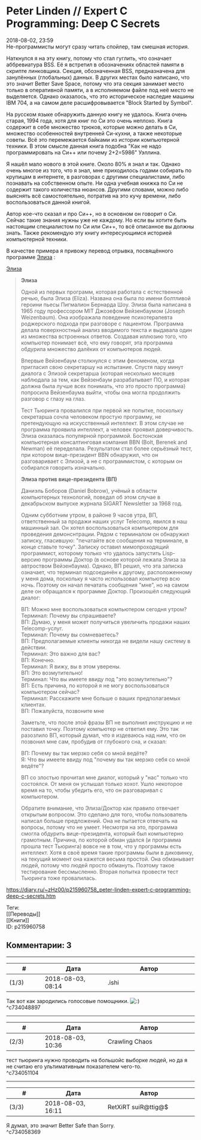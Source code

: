 Peter Linden // Expert C Programming: Deep C Secrets
====================================================

  
2018-08-02, 23:59  
 Не-программисты могут сразу читать спойлер, там смешная история.   
   
 Наткнулся я на эту книгу, потому что стал гуглить, что означает аббревиатура BSS. Её я встретил в обозначениях областей памяти в скрипте линковщика. Секция, обозначенная BSS, предназначена для занулённых (глобальных) данных. В других местах было написано, что это значит Better Save Space, потому что эта секция занимает место только в оперативной памяти, а в исполняемом файле под неё место не выделяется. Однако оказалось, что это историческое наследие машины IBM 704, а на самом деле расшифровывается "Block Started by Symbol".   
   
 На русском языке обнаружить данную книгу не удалось. Книга очень старая, 1994 года, хотя для книг по Си это очень неплохо. Книга содержит в себе множество трюков, которые можно делать в Си, множество особенностей внутренней Си-кухни, а также некоторые советы. Всё это перемежается байками из истории компьютерной техники. В этом смысле данная книга подобна "Как не надо программировать на Си++ или почему 2+2=5986" Уэллина.   
   
 Я нашёл мало нового в этой книге. Около 80% я знал и так. Однако очень многое из того, что я знал, мне приходилось годами собирать по крупицам в интернете, в разговорах с другими специалистами, либо познавать на собственном опыте. Ни одна учебная книжка по Си не содержит такого количества нюансов. Другими словами, можно либо выяснять всё самостоятельно, потратив на это кучу времени, либо воспользоваться данной книгой.   
   
 Автор кое-что сказал и про Си++, но в основном он говорит о Си. Сейчас такие знания нужны уже не каждому. Но если вы хотите быть настоящим специалистом по Си или Си++, то всё описанное вы должны знать. Также рекомендую эту книгу интересующимся историей компьютерной техники.   
   
 В качестве примера я привожу перевод отрывка, посвящённого программе  [Элиза](https://ru.wikipedia.org/wiki/%D0%AD%D0%BB%D0%B8%D0%B7%D0%B0_%28%D0%BF%D1%80%D0%BE%D0%B3%D1%80%D0%B0%D0%BC%D0%BC%D0%B0%29)  :   
   
  [Элиза](https://zHz00.diary.ru/p215960758.htm?index=1#linkmore215960758m1)    
>   **Элиза**    
>    
>  Одной из первых программ, которая работала с естественной речью, была Элиза (Eliza). Названа она была по имени болтливой героини пьесы Пигмалион Бернарда Шоу. Элиза была написана в 1965 году профессором MIT Джозефом Вейзенбаумом (Joseph Weizenbaum). Она изображала поведение психотерапевта роджерского подхода при разговоре с пациентом. Программа делала поверхностный анализ вводимого текста и выдавала один из множества встроенных ответов. Создавая иллюзию того, что компьютер понимает всё, что ему говорят, эта программа обдурила множество далёких от компьютеров людей.   
>    
>  Впервые Вейзенбаум столкнулся с этим феноменом, когда пригласил свою секретаршу на испытание. Спустя пару минут диалога с Элизой секретарша (которая несколько месяцев наблюдала за тем, как Вейзенбаум разрабатывает ПО, и которая должна была лучше всех понимать, что это просто программа) попросила Вейзенбаума выйти, чтобы она могла продолжить разговор с глазу на глаз.   
>    
>  Тест Тьюринга провалился при первой же попытке, поскольку секретарша сочла человеком простую программу, не претендующую на искусственный интеллект. В этом случае не программа проявила интеллект, а человек проявил доверчивость. Элиза оказалась популярной программой. Бостонская компьютерная консалтинговая компания BBN (Bolt, Berenek and Newman) её переделала. Результатом стал более серьёзный тест, при котором вице-президент BBN обнаружил, что он разговаривает с Элизой, а не с программистом, с которым он собирался говорить изначально.   
>    
>   **Элиза против вице-президента (ВП)**    
>    
>  Даниэль Боборов (Daniel Bobrow), учёный в области компьютерных технологий, поведал об этом случае в декабрьском выпуске журнала SIGART Newsletter за 1968 год.   
>    
>  Одним субботним утром, в районе 9 часов утра, ВП, ответственный за продажи наших услуг Telecomp, явился в наш машинный зал. Он хотел воспользоваться компьютером для проведения демонснтрации. Рядом с терминалом он обнаружил записку, гласившую: "печатайте все сообщения на терминале, в конце ставьте точку". Записку оставил мимопроходящий программист, которому только что удалось запустить Lisp-версию программы Доктор (в основе которой лежала Элиза за автроством Вейзенбаума). Однако, ВП решил, что эта записка означает, что терминал подсоединён к другому, расположенному у меня дома, поскольку я часто использовал компьютер всю ночь. Поэтому он начал печатать сообщения "мне", но на самом деле он обращался к программе Доктор. Произошёл следующий диалог:   
>    
>  ВП: Можно мне воспользоваться компьютером сегодня утром?   
>  Терминал: Почему вы спрашиваете?   
>  ВП: Думаю, у меня может получиться увеличить продажи наших Telecomp-услуг.   
>  Терминал: Почему вы сомневаетесь?   
>  ВП: Предполагаемые клиенты никогда не видели нашу систему в действии.   
>  Терминал: Это важно для вас?   
>  ВП: Конечно.   
>  Терминал: Я вижу, вы в этом уверены.   
>  ВП: Это возмутительно!   
>  Терминал: Что вы имеете ввиду под "это возмутительно"?   
>  ВП: Есть причина, по которой я не могу воспользоваться компьютером сейчас?   
>  Терминал: Расскажите мне больше о ваших предполагаемых клиентах.   
>  ВП: Пожалуйста, позвоните мне   
>    
>  Заметьте, что после этой фразы ВП не выполнил инструкцию и не поставил точку. Поэтому компьютер не ответил ему. Это так разозлило ВП, который думал, что я издеваюсь над ним, что он позвонил мне сам, пробудив от глубокого сна, и сказал:   
>    
>  ВП: Почему вы так мерзко себя со мной ведёте?   
>  Я: Что вы имеете ввиду под "почему вы так мерзко себя со мной ведёте"?   
>    
>  ВП со злостью прочитал мне диалог, который у "нас" только что состоялся. От меня он услышал только хохот. Ушло некоторое время на то, чтобы убедить его, что он разговаривал с компьютером.   
>    
>  Обратите внимание, что Элиза/Доктор как правило отвечает открытым вопросом. Это сделано для того, чтобы пользователь написал больше предложений. Она не пытается отвечать на вопросы, потому что не умеет. Несмотря на это, программа смогла обдурить вице-президента, который был компьютерно грамотным. Причина, по которой обман удался (и программа прошла тест Тьюринга) вовсе не в том, что у программы есть интеллект. Хотя в своё время такие программы были в диковинку, на текущий момент она кажется весьма простой. Она обманывает людей, потому что людей просто обмануть. Поэтому такое тестирование бессмысленно. Вторая попытка провести тест Тьюринга тоже провалилась. 

     
  
<https://diary.ru/~zHz00/p215960758_peter-linden-expert-c-programming-deep-c-secrets.htm>  
  
Теги:  
[[Переводы]]  
[[Книги]]  
ID: p215960758  


Комментарии: 3
--------------

  


---



|         #         |              Дата              |                     Автор                     |           ID           |
| --- | --- | --- | --- |
| (1/3) | 2018-08-03, 08:14 | .ishi | c734048897 |

  
 Так вот как зародились голосовые помощники. ![:)](http://static.diary.ru/picture/3.gif)   
 ^c734048897

---



|         #         |              Дата              |                     Автор                     |           ID           |
| --- | --- | --- | --- |
| (2/3) | 2018-08-03, 10:36 | Crawling Chaos | c734051104 |

  
 тест тьюринга нужно проводить на большойс выборке людей, но да я не считаю его ультимативным показателем чего-то.   
 ^c734051104

---



|         #         |              Дата              |                     Автор                     |           ID           |
| --- | --- | --- | --- |
| (3/3) | 2018-08-03, 16:11 | RetXiRT suiR@ttig@$ | c734058369 |

  
  Я думал, это значит Better Safe than Sorry.    
 ^c734058369